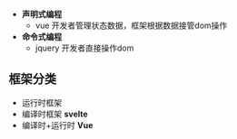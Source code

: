 + **声明式编程**
	+ vue 开发者管理状态数据，框架根据数据接管dom操作
+ **命令式编程**
	+ jquery 开发者直接操作dom


## 框架分类
+ 运行时框架
+ 编译时框架 **svelte**
+ 编译时+运行时 **Vue**